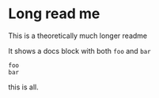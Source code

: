 # Long read me

This is a theoretically much longer readme

It shows a docs block with both `foo` and `bar`
```@docs
foo
bar
```

this is all.
